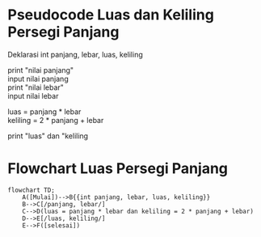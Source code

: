 # Pseudocode Luas dan Keliling Persegi Panjang #

Deklarasi int panjang, lebar, luas, keliling

print "nilai panjang"\
input nilai panjang\
print "nilai lebar"\
input nilai lebar

luas = panjang * lebar\
keliling = 2 * panjang + lebar

print "luas" dan "keliling

# Flowchart Luas Persegi Panjang #

```mermaid
flowchart TD;
    A([Mulai])-->B{{int panjang, lebar, luas, keliling}}
    B-->C[/panjang, lebar/]
    C-->D(luas = panjang * lebar dan keliling = 2 * panjang + lebar)
    D-->E[/luas, keliling/]
    E-->F([selesai])
```
